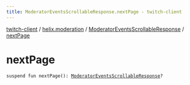 ```yaml
---
title: ModeratorEventsScrollableResponse.nextPage - twitch-client
---
```


[twitch-client](../../index.html) / [helix.moderation](../index.html) / [ModeratorEventsScrollableResponse](index.html) / [nextPage](./next-page.html)

# nextPage

`suspend fun nextPage(): `[`ModeratorEventsScrollableResponse`](index.html)`?`